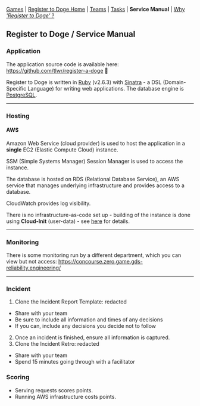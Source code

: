 [Games](/docs) | [Register to Doge Home](/docs/register-to-doge) | [Teams](/docs/register-to-doge-teams) | [Tasks](/docs/register-to-doge-tasks) | **Service Manual** | [Why _'Register to Doge'_ ?](/docs/register-to-doge-why)

## Register to Doge / Service Manual

### Application

The application source code is available here: <https://github.com/tlwr/register-a-doge> 🐶

Register to Doge is written in [Ruby](https://www.ruby-lang.org/en/documentation/) (v2.6.3) with [Sinatra](http://sinatrarb.com/) - a DSL (Domain-Specific Language) for writing web applications.
The database engine is [PostgreSQL](https://www.postgresql.org/).

----

### Hosting

#### AWS

Amazon Web Service (cloud provider) is used to host the application in a **single** EC2 (Elastic Compute Cloud) instance.

SSM (Simple Systems Manager) Session Manager is used to access the instance.

The database is hosted on RDS (Relational Database Service), an AWS service that manages underlying infrastructure and provides access to a database.

CloudWatch provides log visibility.

There is no infrastructure-as-code set up - building of the instance is done using **Cloud-Init** (user-data) - see [here](https://docs.aws.amazon.com/AWSEC2/latest/UserGuide/user-data.html) for details.


----

### Monitoring

There is some monitoring run by a different department, which you can view but not access:
<https://concourse.zero.game.gds-reliability.engineering/>

----

### Incident

1. Clone the Incident Report Template: redacted
  - Share with your team
  - Be sure to include all information and times of any decisions
  - If you can, include any decisions you decide not to follow
2. Once an incident is finished, ensure all information is captured.
3. Clone the Incident Retro: redacted
  - Share with your team
  - Spend 15 minutes going through with a facilitator


### Scoring
- Serving requests scores points.
- Running AWS infrastructure costs points.
